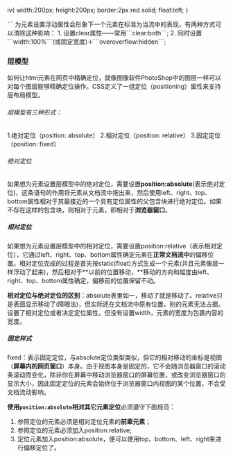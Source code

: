 iv{ 
    width:200px; 
    height:200px; 
    border:2px red solid; 
    float:left;
  }
<div id="div1"></div>
<div id="div2"></div>```
为元素设置浮动属性会形象下一个元素在标准为当流中的表现，有两种方式可以清除这种影响：
1. 设置clear属性——常用```clear:both```;
2. 同时设置```width:100%```(或固定宽度)＋```overoverflow:hidden```;

### 层模型
如何让html元素在网页中精确定位，就像图像软件PhotoShop中的图层一样可以对每个图层能够精确定位操作。CSS定义了一组定位（positioning）属性来支持层布局模型。

###### 层模型有三种形式：
1.绝对定位（position: absolute）
2.相对定位（position: relative）
3.固定定位（position: fixed）

###### 绝对定位
如果想为元素设置层模型中的绝对定位，需要设置**position:absolute**(表示绝对定位)，这条语句的作用将元素从文档流中拖出来，然后使用left、right、top、bottom属性相对于其最接近的一个具有定位属性的父包含块进行绝对定位。如果不存在这样的包含块，则相对于<html>元素，即相对于**浏览器窗口**。

##### 相对定位 
如果想为元素设置层模型中的相对定位，需要设置position:relative（表示相对定位），它通过left、right、top、bottom属性确定元素在**正常文档流中**的偏移位置。相对定位完成的过程是首先按static(float)方式生成一个元素(并且元素像层一样浮动了起来)，然后相对于**以前的位置移动，**移动的方向和幅度由left、right、top、bottom属性确定，偏移前的位置保留不动。

**相对定位与绝对定位的区别**：absolute表里如一，移动了就是移动了。relative只是表面显示移动了(障眼法)，但实际还在文档流中原有位置，别的元素无法占据。
设置了相对定位或者决定定位属性，但没有设置width，元素的宽度为包裹内容的宽度。

##### 固定样式
fixed：表示固定定位，与absolute定位类型类似，但它的相对移动的坐标是视图（**屏幕内的网页窗口**）本身。由于视图本身是固定的，它不会随浏览器窗口的滚动条滚动而变化，除非你在屏幕中移动浏览器窗口的屏幕位置，或改变浏览器窗口的显示大小，因此固定定位的元素会始终位于浏览器窗口内视图的某个位置，不会受文档流动影响。

**使用`position:absolute`相对其它元素定位**必须遵守下面规范：
1. 参照定位的元素必须是相对定位元素的**前辈元素**；
2. 参照定位的元素必须加入position:relative;
3. 定位元素加入position:absolute，便可以使用top、bottom、left、right来进行偏移定位了。

          
        
    

    

    
